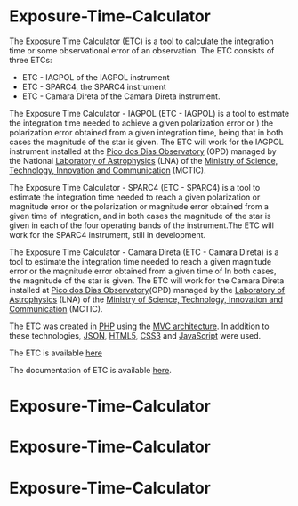# Exposure-Time-Calculator

The Exposure Time Calculator (ETC) is a tool to calculate the integration time or some observational error of an observation. The ETC consists of three ETCs: 
  * ETC - IAGPOL of the IAGPOL instrument
  * ETC - SPARC4, the SPARC4 instrument 
  * ETC - Camara Direta of the Camara Direta instrument.

The Exposure Time Calculator - IAGPOL (ETC - IAGPOL) is a tool to estimate the integration time needed to achieve a given polarization error or ) the polarization error obtained from a given integration time, being that in both cases the magnitude of the star is given. The ETC will work for the IAGPOL instrument installed at the [Pico dos Dias Observatory](http://lnapadrao.lna.br/OPD) (OPD) managed by the National [Laboratory of Astrophysics](http://lnapadrao.lna.br/) (LNA) of the [Ministry of Science, Technology, Innovation and Communication](http://www.mctic.gov.br/portal) (MCTIC).

The Exposure Time Calculator - SPARC4 (ETC - SPARC4) is a tool to estimate the integration time needed to reach a given polarization or magnitude error or the polarization or magnitude error obtained from a given time of integration, and in both cases the magnitude of the star is given in each of the four operating bands of the instrument.The ETC will work for the SPARC4 instrument, still in development.

The Exposure Time Calculator - Camara Direta (ETC - Camara Direta) is a tool to estimate the integration time needed to reach a given magnitude error or the magnitude error obtained from a given time of In both cases, the magnitude of the star is given. The ETC will work for the Camara Direta installed at [Pico dos Dias Observatory](http://lnapadrao.lna.br/OPD)(OPD) managed by the [Laboratory of Astrophysics](http://lnapadrao.lna.br/) (LNA) of the [Ministry of Science, Technology, Innovation and Communication](http://www.mctic.gov.br/portal) (MCTIC).

The ETC was created in [PHP](http://www.php.net/) using the [MVC architecture](https://pt.wikipedia.org/wiki/MVC). In addition to these technologies, [JSON](https://pt.wikipedia.org/wiki/JSON), [HTML5](https://pt.wikipedia.org/wiki/HTML5), [CSS3](https://pt.wikipedia.org/wiki/CSS3) and [JavaScript](https://pt.wikipedia.org/wiki/JavaScript) were used.

The ETC is available [here](http://www.inpe.br/etc/)

The documentation of ETC is available [here](https://github.com/LASalvador/Exposure-Time-Calculator/blob/master/Documentation.md). 
# Exposure-Time-Calculator
# Exposure-Time-Calculator
# Exposure-Time-Calculator

